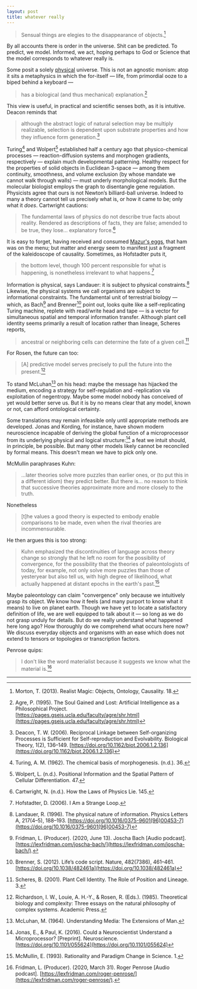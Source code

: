 ```yaml
---
layout: post
title: whatever really
---
```


> Sensual things are elegies to the disappearance of objects.[^1]

By all accounts there is order in the universe. Shit can be predicted. To predict, we model. Informed, we act, hoping perhaps to God or Science that the model corresponds to whatever really is.

Some posit a solely [physical](https://en.wikipedia.org/wiki/Physicalism) universe. This is not an agnostic monism: atop it sits a metaphysics in which the for-itself &mdash; life, from primordial ooze to a biped behind a keyboard &mdash;

> has a biological (and thus mechanical) explanation.[^2]

This view is useful, in practical and scientific senses both, as it is intuitive. Deacon reminds that

> although the abstract logic of natural selection may be multiply realizable, selection is dependent upon substrate properties and how they influence form generation.[^3]

Turing[^4] and Wolpert[^5] established half a century ago that physico-chemical processes &mdash; reaction-diffusion systems and morphogen gradients, respectively &mdash; explain much developmental patterning. Healthy respect for the properties of solid objects in Euclidean 3-space &mdash; among them continuity, smoothness, and volume exclusion (by whose mandate we cannot walk through walls) &mdash; must underly morphological models. But the molecular biologist employs the graph to disentangle gene regulation. Physicists agree that ours is not Newton’s billiard-ball universe. Indeed to many a theory cannot tell us precisely what is, or how it came to be; only what it *does*. Cartwright cautions:

> The fundamental laws of physics do not describe true facts about reality. Rendered as descriptions of facts, they are false; amended to be true, they lose... explanatory force.[^6]

It is easy to forget, having received and consumed [Mazur's eggs](http://abel.math.harvard.edu/~mazur/preprints/when_is_one.pdf), that ham was on the menu; but matter and energy seem to manifest just a fragment of the kaleidoscope of causality. Sometimes, as Hofstadter puts it,

> the bottom level, though 100 percent responsible for what is happening, is nonetheless irrelevant to what happens.[^7]

Information is physical, says Landauer: it is subject to physical constraints.[^8] Likewise, the physical systems we call organisms are subject to informational constraints. The fundamental unit of terrestrial biology — which, as Bach[^9] and Brenner[^10] point out, looks quite like a self-replicating Turing machine, replete with read/write head and tape — is a vector for simultaneous spatial and temporal information transfer. Although plant cell identity seems primarily a result of location rather than lineage, Scheres reports,

> ancestral or neighboring cells can determine the fate of a given cell.[^11]

For Rosen, the future can too:

> [A] predictive model serves precisely to pull the future into the present.[^12]

To stand McLuhan[^13] on his head: maybe the message has hijacked the medium, encoding a strategy for self-regulation and -replication via exploitation of negentropy. Maybe some model nobody has conceived of yet would better serve us. But it is by no means clear that any model, known or not, can afford ontological certainty.

Some translations may remain infeasible only until appropriate methods are developed. Jonas and Kording, for instance, have shown modern neuroscience incapable of deriving the global function of a microprocessor from its underlying physical and logical structure:[^14] a feat we intuit should, in principle, be possible. But many other models likely cannot be reconciled by formal means. This doesn't mean we have to pick only one.

McMullin paraphrases Kuhn:

> ...later theories solve more puzzles than earlier ones, or (to put this in a different idiom) they predict better. But there is... no reason to think that successive theories approximate more and more closely to the truth.

Nonetheless

> [t]he values a good theory is expected to embody enable comparisons to be made, even when the rival theories are incommensurable.

He then argues this is too strong:

> Kuhn emphasized the discontinuities of language across theory change so strongly that he left no room for the possibility of convergence, for the possibility that the theories of paleontologists of today, for example, not only solve more puzzles than those of yesteryear but also tell us, with high degree of likelihood, what actually happened at distant epochs in the earth's past.[^15]

Maybe paleontology can claim "convergence" only because we intuitively grasp its object. We know how it feels (and many purport to know what it means) to live on planet earth. Though we have yet to locate a satisfactory definition of life, we are well equipped to talk about it &mdash; so long as we do not grasp unduly for details. But do we really understand what happened here long ago? How thoroughly do we comprehend what occurs here now? We discuss everyday objects and organisms with an ease which does not extend to tensors or topologies or transcription factors.

Penrose quips:

> I don't like the word materialist because it suggests we know what the material is.[^16]

---

[^1]: Morton, T. (2013). Realist Magic: Objects, Ontology, Causality. 18.

[^2]: Agre, P. (1995). The Soul Gained and Lost: Artificial Intelligence as a Philosophical Project. [https://pages.gseis.ucla.edu/faculty/agre/shr.html](https://pages.gseis.ucla.edu/faculty/agre/shr.html)

[^3]: Deacon, T. W. (2006). Reciprocal Linkage between Self-organizing Processes is Sufficient for Self-reproduction and Evolvability. Biological Theory, 1(2), 136–149. [https://doi.org/10.1162/biot.2006.1.2.136](https://doi.org/10.1162/biot.2006.1.2.136)

[^4]: Turing, A. M. (1962). The chemical basis of morphogenesis. (n.d.). 36.

[^5]: Wolpert, L. (n.d.). Positional Information and the Spatial Pattern of Cellular Differentiation. 47.

[^6]: Cartwright, N. (n.d.). How the Laws of Physics Lie. 145.

[^7]: Hofstadter, D. (2006). I Am a Strange Loop.

[^8]: Landauer, R. (1996). The physical nature of information. Physics Letters A, 217(4–5), 188–193. [https://doi.org/10.1016/0375-9601(96)00453-7](https://doi.org/10.1016/0375-9601(96)00453-7)

[^9]: Fridman, L. (Producer). (2020, June 13). Joscha Bach [Audio podcast]. [https://lexfridman.com/joscha-bach/](https://lexfridman.com/joscha-bach/).

[^10]: Brenner, S. (2012). Life’s code script. Nature, 482(7386), 461–461. [https://doi.org/10.1038/482461a](https://doi.org/10.1038/482461a)

[^11]: Scheres, B. (2001). Plant Cell Identity. The Role of Position and Lineage. 3.

[^12]: Richardson, I. W., Louie, A. H.-Y., & Rosen, R. (Eds.). (1985). Theoretical biology and complexity: Three essays on the natural philosophy of complex systems. Academic Press.

[^13]: McLuhan, M. (1964). Understanding Media: The Extensions of Man.

[^14]: Jonas, E., & Paul, K. (2016). Could a Neuroscientist Understand a Microprocessor? [Preprint]. Neuroscience. [https://doi.org/10.1101/055624](https://doi.org/10.1101/055624)

[^15]: McMullin, E. (1993). Rationality and Paradigm Change in Science. 1.

[^16]: Fridman, L. (Producer). (2020, March 31). Roger Penrose [Audio podcast]. [https://lexfridman.com/roger-penrose/](https://lexfridman.com/roger-penrose/).
